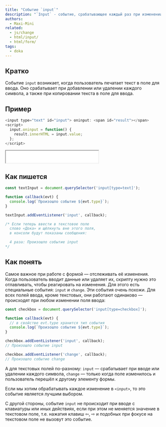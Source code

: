 ```yaml
---
title: "Событие `input`"
description: "`Input` - событие, срабатывающее каждый раз при изменении значения."
authors:
  - Maxi-Mini
related:
  - js/change
  - html/input/
  - html/form/
tags:
  - doka
---
```


<!--
1. В description есть описание для соцсетей и поисковиков, не больше 200 символов
2. В authors есть ники авторов основного текста
3. В contributors перечислены ники всех соавторов и тех, кто работал над текстом (дописали «На практике»? Переписали блок? Вам сюда)
4. В keywords записаны ключевые слова для SEO: пишем сюда слова или фразы, которых нет в тексте статьи, но по ним могут искать этот материал
5. Удалены все пустые теги в шапке
6. Подпапка автора есть в папке _people/_
7. Демки лежат в подпапке _demos/_
8. В related добавлено три ссылки на материалы Доки, которые будут предлагаться в конце. Не добавляем следующий или предыдущий материал в разделе
-->

## Кратко

Событие `input` возникает, когда пользователь печатает текст в поле для ввода. Оно срабатывает при добавлении или удалении каждого символа, а также при копировании текста в поле для ввода.

## Пример

```js
<input type="text" id="input"> oninput: <span id="result"></span>
<script>
  input.oninput = function() {
    result.innerHTML = input.value;
  };
</script>
```
<iframe title="Пример работы input" src="demos/index.html" height="40px"></iframe>

## Как пишется

```js
const textInput = document.querySelector('input[type=text]');

function callback(evt) {
  console.log(`Произошло событие ${evt.type}`);
}

textInput.addEventListener('input', callback);

/* Если теперь ввести в текстовое поле
  слово «Дока» и щёлкнуть вне этого поля,
  в консоли будут показаны сообщения:

  4 раза: Произошло событие input
*/
```

## Как понять

Самое важное при работе с формой — отслеживать её изменения. Когда пользователь вводит данные или удаляет их, скрипту нужно это отлавливать, чтобы реагировать на изменения. Для этого есть специальные события: `input` и `change`.
Эти события очень похожи. Для всех полей ввода, кроме текстовых, они работают одинаково — происходят при любом изменении поля ввода:
```js
const checkbox = document.querySelector('input[type=checkbox]');

function callback(evt) {
  // в свойстве evt.type хранится тип события
  console.log(`Произошло событие ${evt.type}`);
}

checkbox.addEventListener('input', callback);
// Произошло событие input

checkbox.addEventListener('change', callback);
// Произошло событие change
```

А для текстовых полей по-разному:
`input` — срабатывает при вводе или удалении каждого символа,
`change` — только когда поле изменилось и пользователь перешёл к другому элементу формы.

Если мы хотим обрабатывать каждое изменение в `<input>`, то это событие является лучшим выбором.

С другой стороны, событие `input` не происходит при вводе с клавиатуры или иных действиях, если при этом не меняется значение в текстовом поле, т.е. нажатия клавиш ⇦, ⇨ и подобных при фокусе на текстовом поле не вызовут это событие.


